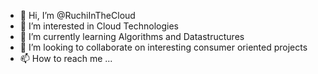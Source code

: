 - 👋 Hi, I’m @RuchiInTheCloud
- 👀 I’m interested in Cloud Technologies
- 🌱 I’m currently learning Algorithms and Datastructures
- 💞️ I’m looking to collaborate on interesting consumer oriented projects
- 📫 How to reach me ...

<!---
RuchiInTheCloud/RuchiInTheCloud is a ✨ special ✨ repository because its `README.md` (this file) appears on your GitHub profile.
You can click the Preview link to take a look at your changes.
--->
